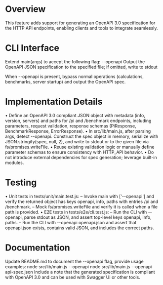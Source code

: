# Overview
This feature adds support for generating an OpenAPI 3.0 specification for the HTTP API endpoints, enabling clients and tools to integrate seamlessly.

# CLI Interface
Extend main(args) to accept the following flag:
--openapi <file>       Output the OpenAPI JSON specification to the specified file; if omitted, write to stdout

When --openapi is present, bypass normal operations (calculations, benchmarks, server startup) and output the OpenAPI spec.

# Implementation Details
• Define an OpenAPI 3.0 compliant JSON object with metadata (info, version, servers) and paths for /pi and /benchmark endpoints, including parameters, request validation, response schemas (PiResponse, BenchmarkResponse, ErrorResponse).
• In src/lib/main.js, after parsing args, detect --openapi. Construct the spec object in memory, serialize with JSON.stringify(spec, null, 2), and write to stdout or to the given file via fs/promises.writeFile.
• Reuse existing validation logic or manually define parameter schemas to ensure consistency with HTTP_API behavior.
• Do not introduce external dependencies for spec generation; leverage built-in modules.

# Testing
• Unit tests in tests/unit/main.test.js:
  – Invoke main with ['--openapi'] and verify the returned object has keys openapi, info, paths with entries /pi and /benchmark.
  – Mock fs/promises.writeFile and verify it is called when a file path is provided.
• E2E tests in tests/e2e/cli.test.js:
  – Run the CLI with --openapi, parse stdout as JSON, and assert top-level keys openapi, info, paths.
  – Run the CLI with --openapi openapi.json and assert that openapi.json exists, contains valid JSON, and includes the correct paths.

# Documentation
Update README.md to document the --openapi flag, provide usage examples:
    node src/lib/main.js --openapi
    node src/lib/main.js --openapi api-spec.json
Include a note that the generated specification is compliant with OpenAPI 3.0 and can be used with Swagger UI or other tools.